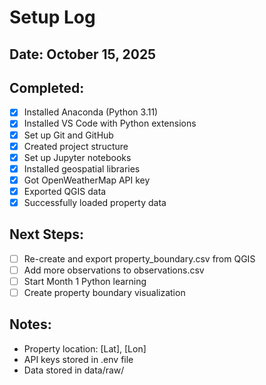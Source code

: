 # Setup Log

## Date: October 15, 2025

## Completed:
- [x] Installed Anaconda (Python 3.11)
- [x] Installed VS Code with Python extensions
- [x] Set up Git and GitHub
- [x] Created project structure
- [x] Set up Jupyter notebooks
- [x] Installed geospatial libraries
- [x] Got OpenWeatherMap API key
- [x] Exported QGIS data
- [x] Successfully loaded property data

## Next Steps:
- [ ] Re-create and export property_boundary.csv from QGIS
- [ ] Add more observations to observations.csv
- [ ] Start Month 1 Python learning
- [ ] Create property boundary visualization

## Notes:
- Property location: [Lat], [Lon]
- API keys stored in .env file
- Data stored in data/raw/